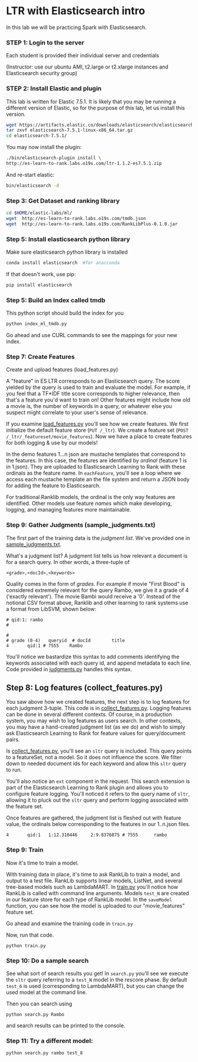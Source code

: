 # LTR with Elasticsearch intro

In this lab we will be practicing Spark with Elasticseearch.


### STEP 1: Login to the server
 
Each student is provided their individual server and credentials

(Instructor: use our ubuntu AMI, t2.large or t2.xlarge instances and Elasticsearch security group)

### STEP 2: Install Elastic and plugin

This lab is written for Elastic 7.5.1.  It is likely that you may be running a different version of Elastic, 
so for the purpose of this lab, let us install this version.

```bash
wget https://artifacts.elastic.co/downloads/elasticsearch/elasticsearch-7.5.1-linux-x86_64.tar.gz
tar zxvf elasticsearch-7.5.1-linux-x86_64.tar.gz
cd elasticsearch-7.5.1/
```


You may now install the plugin:


```bash
./bin/elasticsearch-plugin install \
http://es-learn-to-rank.labs.o19s.com/ltr-1.1.2-es7.5.1.zip

```

And re-start elastic:

```bash
bin/elasticsearch -d
```
    
### Step 3: Get Dataset and ranking library

```bash
cd $HOME/elastic-labs/ml/
wget  http://es-learn-to-rank.labs.o19s.com/tmdb.json
wget  http://es-learn-to-rank.labs.o19s.com/RankLibPlus-0.1.0.jar
```

### Step 5: Install elasticsearch python library

Make sure elasticsearch python library is installed

```bash
conda install elasticsearch  #for anacconda
```

If that doesn't work, use pip:

```bash
pip install elasticsearch 
```



### Step 5: Build an Index called tmdb


This python script should build the index for you

```bash
python index_ml_tmdb.py
```

Go ahead and use CURL commands to see the mappings for your new index.


### Step 7: Create Features

Create and upload features (load_features.py)

A "feature" in ES LTR corresponds to an Elasticsearch query. The score yielded by the query is used to train and evaluate the model. For example, if you feel that a TF\*IDF title score corresponds to higher relevance, then that's a feature you'd want to train on! Other features might include how old a movie is, the number of keywords in a query, or whatever else you suspect might correlate to your user's sense of relevance.

If you examine [load_features.py](load_features.py) you'll see how we create features. We first initialize the default feature store (`PUT /_ltr`). We create a feature set (`POST /_ltr/_featureset/movie_features`). Now we have a place to create features for both logging & use by our models!

In the demo features 1...n json are mustache templates that correspond to the features. In this case, the features are identified by *ordinal* (feature 1 is in 1.json). They are uploaded to Elasticsearch Learning to Rank with these ordinals as the feature name. In `eachFeature`, you'll see a loop where we access each mustache template an the file system and return a JSON body for adding the feature to Elasticsearch.

For traditional Ranklib models, the ordinal is the only way features are identified. Other models use feature *names* which make developing, logging, and managing features more maintainable.

### Step 9:  Gather Judgments (sample_judgments.txt)

The first part of the training data is the *judgment list*. We've provided one in [sample_judgments.txt](sample_judgments.txt).

What's a judgment list? A judgment list tells us how relevant a document is for a search query. In other words, a three-tuple of

```
<grade>,<docId>,<keywords>
```

Quality comes in the form of *grades*. For example if movie "First Blood" is considered extremely relevant for the query Rambo, we give it a grade of 4 ('exactly relevant'). The movie Bambi would receive a '0'. Instead of the notional CSV format above, Ranklib and other learning to rank systems use a format from LibSVM, shown below:

```
# qid:1: rambo
#

#
# grade (0-4)   queryid  # docId        title
4       qid:1 # 7555    Rambo
```

You'll notice we bastardize this syntax to add comments identifying the keywords associated with each query id, and append metadata to each line. Code provided in [judgments.py](judgments.py) handles this syntax.

## Step 8: Log features (collect_features.py)

You saw above how we created features, the next step is to log features for each judgment 3-tuple. This code is in [collect_features.py](collect_features.py). Logging features can be done in several different contexts. Of course, in a production system, you may wish to log features as users search. In other contexts, you may have a hand-created judgment list (as we do) and wish to simply ask Elasticsearch Learning to Rank for feature values for query/document pairs.

Is [collect_features.py](collect_features.py), you'll see an `sltr` query is included. This query points to a featureSet, not a model. So it does not influence the score. We filter down to needed document ids for each keyword and allow this `sltr` query to run.

You'll also notice an `ext` component in the request. This search extension is part of the Elasticsearch Learning to Rank plugin and allows you to configure feature logging. You'll noticed it refers to the query name of `sltr`, allowing it to pluck out the `sltr` query and perform logging associated with the feature set.

Once features are gathered, the judgment list is fleshed out with feature value, the ordinals below corresponding to the features in our 1..n.json files.

```
4       qid:1   1:12.318446     2:9.8376875 # 7555      rambo
```
### Step 9: Train

Now it's time to train a model. 

With training data in place, it's time to ask RankLib to train a model, and output to a test file. RankLib supports linear models, ListNet, and several tree-based models such as LambdaMART. In [train.py](train.py) you'll notice how RankLib is called with command line arguments. Models `test_N` are created in our feature store for each type of RankLib model. In the `saveModel` function, you can see how the model is uploaded to our "movie_features" feature set.


Go ahead and examine the training code in `train.py`

Now, run that code.



```
python train.py
```

### Step 10: Do a sample search

See what sort of search results you get! In `search.py` you'll see we execute the `sltr` query referring to a `test_N` model in the rescore phase. By default `test_6` is used (corresponding to LambdaMART), but you can change the used model at the command line.


Then you can search using

```
python search.py Rambo
```

and search results can be printed to the console.




### Step 11: Try a different model:

```
python search.py rambo test_8
```
